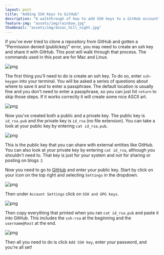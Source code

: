 ```yaml
---
layout: post
title: "Adding SSH Keys to GitHub"
description: "A walkthrough of how to add SSH keys to a GitHub account"
feature-img: "assets/img/rainbow.jpg"
thumbnail: "assets/img/anzac_hill_night.jpg"
---
```


If you've ever tried to clone a repository from GitHub and gotten a "Permission denied (publickey)" error, you may need to create an ssh key and share it with GitHub. This post will walk through that process. The commands used in this post are for Mac and Linux.

![png]({{site.baseurl}}/assets/img/github-ssh/can_not_read.png)

The first thing you'll need to do is create an ssh key. To do so, enter `ssh-keygen` into your terminal. You will be asked a series of questions about where to save it and to enter a passphrase. The default location is usually fine and you don't need to enter a passphrase, so you can just hit `return` to skip those steps. If it works correctly it will create some nice ASCII art.

![png]({{site.baseurl}}/assets/img/github-ssh/ssh-keygen.png)

Now you've created both a public and a private key. The public key is `id_rsa.pub` and the private key is `id_rsa` (no file extension). You can take a look at your public key by entering `cat id_rsa.pub`.

![png]({{site.baseurl}}/assets/img/github-ssh/public_key.png)

This is the public key that you can share with external entities like GitHub. You can also look at your private key by entering `cat id_rsa`, although you shouldn't need to. That key is just for your system and not for sharing or posting on blogs :)

Now you need to go to [GitHub](https://github.com/) and enter your public key. Start by click on your icon on the top right and selecting `Settings` in the dropdown.

![png]({{site.baseurl}}/assets/img/github-ssh/github_settings.png)

Then under `Account Settings` click on `SSH and GPG keys`.

![png]({{site.baseurl}}/assets/img/github-ssh/github_ssh_menu.png)

Then copy everything that printed when you ran `cat id_rsa.pub` and paste it into GitHub. This includes the `ssh-rsa` at the beginning and the `username@host` at the end.

![png]({{site.baseurl}}/assets/img/github-ssh/add_new_key.png)

Then all you need to do is click `Add SSH key`, enter your password, and you're all set!

